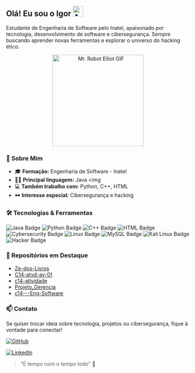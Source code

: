 ## Olá! Eu sou o Igor <img src="https://raw.githubusercontent.com/7oSkaaa/7oSkaaa/refs/heads/main/Images/about_me.gif" alt="About Me Gif" height="28">

Estudante de Engenharia de Software pelo Inatel, apaixonado por tecnologia, desenvolvimento de software e cibersegurança. Sempre buscando aprender novas ferramentas e explorar o universo do hacking ético.     
<div align="center">
<img src="https://media.giphy.com/media/v1.Y2lkPTc5MGI3NjExdjFvM2hrdXYxZWtmZnlkcjUwdTdwbTB4dTI4eWt4a3N4MHpiOHM0MiZlcD12MV9naWZzX3NlYXJjaCZjdD1n/lp3GUtG2waC88/giphy.gif" alt="Mr. Robot Elliot GIF" alt="Descrição" width="250">
</div>

### 🚀 Sobre Mim

- 🎓 **Formação:** Engenharia de Software - Inatel            
- 🧑‍💻 **Principal linguagem:** Java  <img 
- 💻 **Também trabalho com:** Python, C++, HTML
- 🕶️ **Interesse especial:** Cibersegurança e hacking


### 🛠️ Tecnologias & Ferramentas

![Java Badge](https://img.shields.io/badge/Java-ED8B00?style=for-the-badge&logo=java&logoColor=white)
![Python Badge](https://img.shields.io/badge/Python-3776AB?style=for-the-badge&logo=python&logoColor=white)
![C++ Badge](https://img.shields.io/badge/C++-00599C?style=for-the-badge&logo=cplusplus&logoColor=white)
![HTML Badge](https://img.shields.io/badge/HTML5-E34F26?style=for-the-badge&logo=html5&logoColor=white)
![Cybersecurity Badge](https://img.shields.io/badge/Cybersecurity-232F3E?style=for-the-badge&logo=protonvpn&logoColor=white)
![Linux Badge](https://img.shields.io/badge/Linux-FCC624?style=for-the-badge&logo=linux&logoColor=black)
![MySQL Badge](https://img.shields.io/badge/MySQL-4479A1?style=for-the-badge&logo=mysql&logoColor=white)
![Kali Linux Badge](https://img.shields.io/badge/Kali_Linux-557C94?style=for-the-badge&logo=kalilinux&logoColor=white)
![Hacker Badge](https://img.shields.io/badge/Hacker-EA1B2F?style=for-the-badge&logo=hackthebox&logoColor=white)


### 🌟 Repositórios em Destaque

- [Ze-dos-Livros](https://github.com/C14-2025/Ze-dos-Livros)
- [C14-atvd-av-01](https://github.com/Sanak3/C14-atvd-av-01)
- [c14-atividade](https://github.com/Sanak3/c14-atividade)
- [Projeto_Gerencia](https://github.com/AndreLomb/Projeto_Gerencia)
- [c14---Eng-Software](https://github.com/Sanak3/c14---Eng-Software)


### 📫 Contato

Se quiser trocar ideia sobre tecnologia, projetos ou cibersegurança, fique à vontade para conectar!

[![GitHub](https://img.shields.io/badge/GitHub-181717?style=for-the-badge&logo=github&logoColor=white)](https://github.com/Sanak3)

[![LinkedIn](https://img.shields.io/badge/LinkedIn-0A66C2?style=for-the-badge&logo=linkedin&logoColor=white)](https://www.linkedin.com/in/igor-araujo-f/)

> "É tempo ruim o tempo todo" 🥋



